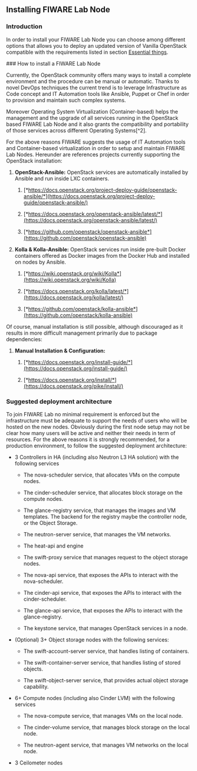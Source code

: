 ## Installing FIWARE Lab Node 

### Introduction

In order to install your FIWARE Lab Node you can choose among different
options that allows you to deploy an updated version of Vanilla
OpenStack compatible with the requirements listed in section [Essential things](../1.essentials).

###<a name="how"></a> How to install a FIWARE Lab Node

Currently, the OpenStack community offers many ways to install a
complete environment and the procedure can be manual or automatic.
Thanks to novel DevOps techniques the current trend is to leverage
Infrastructure as Code concept and IT Automation tools like Ansible,
Puppet or Chef in order to provision and maintain such complex systems.

Moreover Operating System Virtualization (Container-based) helps the
management and the upgrade of all services running in the OpenStack
based FIWARE Lab Node and it also grants the compatibility and
portability of those services across different Operating Systems[^2].

For the above reasons FIWARE suggests the usage of IT Automation tools
and Container-based virtualization in order to setup and maintain FIWARE
Lab Nodes. Hereunder are references projects currently supporting the
OpenStack installation:

1. **OpenStack-Ansible:** OpenStack services are automatically
    installed by Ansible and run inside LXC containers.

    1. [*https://docs.openstack.org/project-deploy-guide/openstack-ansible/*](https://docs.openstack.org/project-deploy-guide/openstack-ansible/)

    1. [*https://docs.openstack.org/openstack-ansible/latest/*](https://docs.openstack.org/openstack-ansible/latest/)

    1. [*https://github.com/openstack/openstack-ansible*](https://github.com/openstack/openstack-ansible)

1. **Kolla & Kolla-Ansible:** OpenStack services run inside pre-built
    Docker containers offered as Docker images from the Docker Hub and
    installed on nodes by Ansible.

    1. [*https://wiki.openstack.org/wiki/Kolla*](https://wiki.openstack.org/wiki/Kolla)

    1. [*https://docs.openstack.org/kolla/latest/*](https://docs.openstack.org/kolla/latest/)

    1. [*https://github.com/openstack/kolla-ansible*](https://github.com/openstack/kolla-ansible)

Of course, manual installation is still possible, although discouraged
as it results in more difficult management primarily due to package
dependencies:

1. **Manual Installation & Configuration:**

    1. [*https://docs.openstack.org/install-guide/*](https://docs.openstack.org/install-guide/)

    1. [*https://docs.openstack.org/install/*](https://docs.openstack.org/pike/install/)

### Suggested deployment architecture

To join FIWARE Lab no minimal requirement is enforced but the
infrastructure must be adequate to support the needs of users who will
be hosted on the new nodes. Obviously during the first node setup may
not be clear how many users will be active and neither their needs in
term of resources. For the above reasons it is strongly recommended, for
a production environment, to follow the suggested deployment
architecture:

-   3 Controllers in HA (including also Neutron L3 HA solution) with the
    following services

    -   The nova-scheduler service, that allocates VMs on the
        compute nodes.

    -   The cinder-scheduler service, that allocates block storage on
        the compute nodes.

    -   The glance-registry service, that manages the images and
        VM templates. The backend for the registry maybe the controller
        node, or the Object Storage.

    -   The neutron-server service, that manages the VM networks.

    -   The heat-api and engine

    -   The swift-proxy service that manages request to the object
        storage nodes.

    -   The nova-api service, that exposes the APIs to interact with
        the nova-scheduler.

    -   The cinder-api service, that exposes the APIs to interact with
        the cinder-scheduler.

    -   The glance-api service, that exposes the APIs to interact with
        the glance-registry.

    -   The keystone service, that manages OpenStack services in a node.

-   (Optional) 3+ Object storage nodes with the following services:

    -   The swift-account-server service, that handles listing
        of containers.

    -   The swift-container-server service, that handles listing of
        stored objects.

    -   The swift-object-server service, that provides actual object
        storage capability.

-   6+ Compute nodes (including also Cinder LVM) with the following
    services

    -   The nova-compute service, that manages VMs on the local node.

    -   The cinder-volume service, that manages block storage on the
        local node.

    -   The neutron-agent service, that manages VM networks on the
        local node.

-   3 Ceilometer nodes
